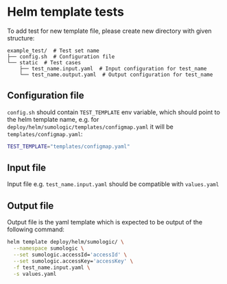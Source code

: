 # Helm template tests

To add test for new template file, please create new directory with given structure:

```text
example_test/  # Test set name
├── config.sh  # Configuration file
└── static  # Test cases
    ├── test_name.input.yaml  # Input configuration for test_name
    └── test_name.output.yaml  # Output configuration for test_name
```

## Configuration file

`config.sh` should contain `TEST_TEMPLATE` env variable, which should point to the helm template
name, e.g. for `deploy/helm/sumologic/templates/configmap.yaml` it will be `templates/configmap.yaml`:

```bash
TEST_TEMPLATE="templates/configmap.yaml"
```

## Input file

Input file e.g. `test_name.input.yaml` should be compatible with `values.yaml`

## Output file

Output file is the yaml template which is expected to be output of the following command:

```bash
helm template deploy/helm/sumologic/ \
  --namespace sumologic \
  --set sumologic.accessId='accessId' \
  --set sumologic.accessKey='accessKey' \
  -f test_name.input.yaml \
  -s values.yaml
```
